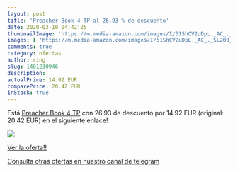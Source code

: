 ```yaml
---
layout: post
title: 'Preacher Book 4 TP al 26.93 % de descuento'
date: 2020-03-10 04:42:25
thumbnailImage: 'https://m.media-amazon.com/images/I/51ShCV2uDpL._AC_._SL200_.jpg'
images: [ 'https://m.media-amazon.com/images/I/51ShCV2uDpL._AC_._SL200_.jpg' ]
comments: true
category: ofertas
author: ring
slug: 1401230946
description:
actualPrice: 14.92 EUR
comparePrice: 20.42 EUR
inStock: true
---
```


Está [Preacher Book 4 TP](https://www.amazon.com/dp/1401230946/?tag=redken08-20) con 26.93 de descuento por 14.92 EUR (original: 20.42 EUR) en el siguiente enlace!

[![](https://m.media-amazon.com/images/I/51ShCV2uDpL._AC_._SL200_.jpg)](https://www.amazon.com/dp/1401230946/?tag=redken08-20)

[Ver la oferta!!](https://www.amazon.com/dp/1401230946/?tag=redken08-20)

[Consulta otras ofertas en nuestro canal de telegram](https://t.me/s/ofertas25)
